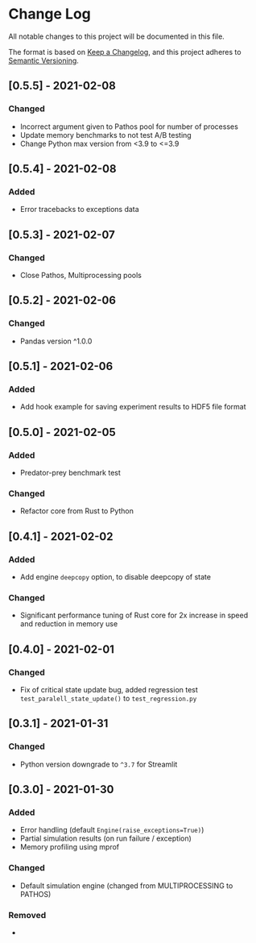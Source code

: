 # Change Log
All notable changes to this project will be documented in this file.

The format is based on [Keep a Changelog](https://keepachangelog.com/en/1.0.0/),
and this project adheres to [Semantic Versioning](https://semver.org/spec/v2.0.0.html).

## [0.5.5] - 2021-02-08
### Changed
- Incorrect argument given to Pathos pool for number of processes
- Update memory benchmarks to not test A/B testing
- Change Python max version from <3.9 to <=3.9

## [0.5.4] - 2021-02-08
### Added
- Error tracebacks to exceptions data

## [0.5.3] - 2021-02-07
### Changed
- Close Pathos, Multiprocessing pools

## [0.5.2] - 2021-02-06
### Changed
- Pandas version ^1.0.0

## [0.5.1] - 2021-02-06
### Added
- Add hook example for saving experiment results to HDF5 file format

## [0.5.0] - 2021-02-05
### Added
- Predator-prey benchmark test

### Changed
- Refactor core from Rust to Python

## [0.4.1] - 2021-02-02
### Added
- Add engine `deepcopy` option, to disable deepcopy of state

### Changed
- Significant performance tuning of Rust core for 2x increase in speed and reduction in memory use

## [0.4.0] - 2021-02-01
### Changed
- Fix of critical state update bug, added regression test `test_paralell_state_update()` to `test_regression.py`

## [0.3.1] - 2021-01-31
### Changed
- Python version downgrade to `^3.7` for Streamlit

## [0.3.0] - 2021-01-30
### Added
- Error handling (default `Engine(raise_exceptions=True)`)
- Partial simulation results (on run failure / exception)
- Memory profiling using mprof

### Changed
- Default simulation engine (changed from MULTIPROCESSING to PATHOS)

### Removed
-
